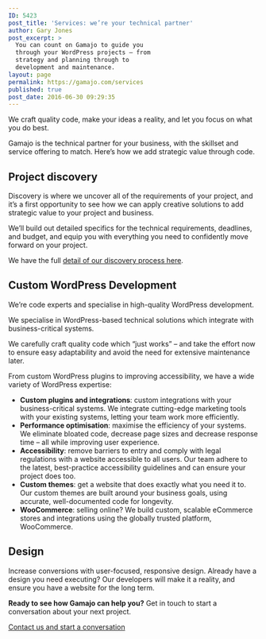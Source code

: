 ```yaml
---
ID: 5423
post_title: 'Services: we’re your technical partner'
author: Gary Jones
post_excerpt: >
  You can count on Gamajo to guide you
  through your WordPress projects – from
  strategy and planning through to
  development and maintenance.
layout: page
permalink: https://gamajo.com/services
published: true
post_date: 2016-06-30 09:29:35
---
```

We craft quality code, make your ideas a reality, and let you focus on what you do best.

Gamajo is the technical partner for your business, with the skillset and service offering to match. Here’s how we add strategic value through code.<section> 

## Project discovery

Discovery is where we uncover all of the requirements of your project, and it’s a first opportunity to see how we can apply creative solutions to add strategic value to your project and business.

We’ll build out detailed specifics for the technical requirements, deadlines, and budget, and equip you with everything you need to confidently move forward on your project.

We have the full [detail of our discovery process here][1].</section> <section> 

## Custom WordPress Development

We’re code experts and specialise in high-quality WordPress development.

We specialise in WordPress-based technical solutions which integrate with business-critical systems.

We carefully craft quality code which “just works” – and take the effort now to ensure easy adaptability and avoid the need for extensive maintenance later.

From custom WordPress plugins to improving accessibility, we have a wide variety of WordPress expertise:

*   **Custom plugins and integrations**: custom integrations with your business-critical systems. We integrate cutting-edge marketing tools with your existing systems, letting your team work more efficiently.
*   **Performance optimisation**: maximise the efficiency of your systems. We eliminate bloated code, decrease page sizes and decrease response time – all while improving user experience.
*   **Accessibility**: remove barriers to entry and comply with legal regulations with a website accessible to all users. Our team adhere to the latest, best-practice accessibility guidelines and can ensure your project does too.
*   **Custom themes**: get a website that does exactly what you need it to. Our custom themes are built around your business goals, using accurate, well-documented code for longevity.
*   **WooCommerce**: selling online? We build custom, scalable eCommerce stores and integrations using the globally trusted platform, WooCommerce.</section> <section> 

## Design

Increase conversions with user-focused, responsive design. Already have a design you need executing? Our developers will make it a reality, and ensure you have a website for the long term.</section> 

**Ready to see how Gamajo can help you?** Get in touch to start a conversation about your next project.

[Contact us and start a conversation][2]

 [1]: /discovery
 [2]: /contact